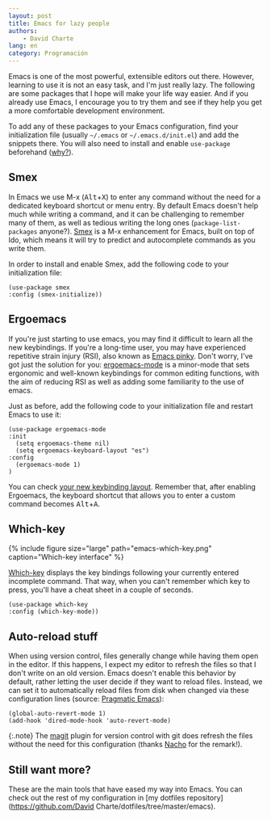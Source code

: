 ```yaml
---
layout: post
title: Emacs for lazy people
authors:
    - David Charte
lang: en
category: Programación
---
```


Emacs is one of the most powerful, extensible editors out there.
However, learning to use it is not an easy task, and I'm just really
lazy. The following are some packages that I hope will make your life
way easier. And if you already use Emacs, I encourage you to try them
and see if they help you get a more comfortable development environment.

To add any of these packages to your Emacs configuration, find your 
initialization file (usually `~/.emacs` or `~/.emacs.d/init.el`) and
add the snippets there. You will also need to install and enable `use-package` 
beforehand ([why?](https://web.archive.org/web/20150303120448/http://www.lunaryorn.com/2015/01/06/my-emacs-configuration-with-use-package.html)).

<!--more-->

Smex
----

In Emacs we use M-x
(<kbd>Alt</kbd>+<kbd>X</kbd>) to enter any
command without the need for a dedicated keyboard shortcut or menu
entry. By default Emacs doesn't help much while writing a command, and
it can be challenging to remember many of them, as well as tedious
writing the long ones (`package-list-packages` anyone?).
[Smex](https://github.com/nonsequitur/smex/) is a M-x enhancement for
Emacs, built on top of Ido, which means it will try to predict and
autocomplete commands as you write them.

In order to install and enable Smex, add the following code to your
initialization file:

~~~common_lisp
(use-package smex
:config (smex-initialize))
~~~

Ergoemacs
---------

If you're just starting to use emacs, you may find it difficult to learn
all the new keybindings. If you're a long-time user, you may have
experienced repetitive strain injury (RSI), also known as [Emacs
pinky](https://en.wikipedia.org/wiki/Emacs#Emacs_pinky). Don't worry,
I've got just the solution for you:
[ergoemacs-mode](https://ergoemacs.github.io/index.html) is a minor-mode
that sets ergonomic and well-known keybindings for common editing
functions, with the aim of reducing RSI as well as adding some
familiarity to the use of emacs.

Just as before, add the following code to your initialization file and
restart Emacs to use it:

~~~common_lisp
(use-package ergoemacs-mode
:init
  (setq ergoemacs-theme nil)
  (setq ergoemacs-keyboard-layout "es")
:config
  (ergoemacs-mode 1)
)
~~~

You can check [your new keybinding
layout](https://ergoemacs.github.io/key-setup.html). Remember that,
after enabling Ergoemacs, the keyboard shortcut that allows you to enter
a custom command becomes
<kbd>Alt</kbd>+<kbd>A</kbd>.

Which-key
---------

{% include figure 
     size="large"
     path="emacs-which-key.png"
     caption="Which-key interface" %}

[Which-key](https://github.com/justbur/emacs-which-key) displays the key
bindings following your currently entered incomplete command. That way,
when you can't remember which key to press, you'll have a cheat sheet in
a couple of seconds.

~~~common_lisp
(use-package which-key
:config (which-key-mode))
~~~

Auto-reload stuff
-----------------

When using version control, files generally change while having them
open in the editor. If this happens, I expect my editor to refresh the
files so that I don't write on an old version. Emacs doesn't enable this
behavior by default, rather letting the user decide if they want to
reload files. Instead, we can set it to automatically reload files from
disk when changed via these configuration lines (source: [Pragmatic
Emacs](http://pragmaticemacs.com/emacs/automatically-revert-buffers/)):

~~~common_lisp
(global-auto-revert-mode 1)
(add-hook 'dired-mode-hook 'auto-revert-mode)
~~~

{:.note}
The [magit](https://magit.vc/) plugin for version control with git does
refresh the files without the need for this configuration (thanks [Nacho](https://ncordon.github.io/)
for the remark!).

Still want more?
-------------------

These are the main tools that have eased my way into Emacs. You can check out the rest of my configuration in [my dotfiles repository](https://github.com/David Charte/dotfiles/tree/master/emacs).
